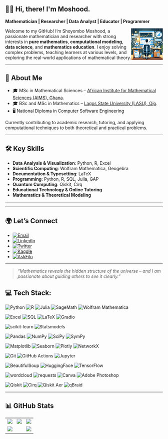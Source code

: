## 👨‍🏫 Hi, there! I'm Moshood.
**Mathematician | Researcher | Data Analyst | Educator | Programmer**

 <img width="20%" align="right" alt="Github" src="https://github.com/Horlar-1st/Horlar-1st/blob/main/img2.jpg"/> 

Welcome to my GitHub! I’m Shoyombo Moshood, a passionate mathematician and researcher with strong interests in **pure mathematics**, **computational modeling**, **data science**, and **mathematics education**. I enjoy solving complex problems, teaching learners at various levels, and exploring the real-world applications of mathematical theory.

---

## 🔬 About Me

- 🎓 MSc in Mathematical Sciences – [African Institute for Mathematical Sciences (AIMS), Ghana](https://aims.edu.gh/).
- 🎓 BSc and MSc in Mathematics – [Lagos State University (LASU), Ojo](https://lasu.edu.ng/home/).
- 🖥️ National Diploma in Computer Software Engineering  

Currently contributing to academic research, tutoring, and applying computational techniques to both theoretical and practical problems.

---

## 🛠️ Key Skills

- **Data Analysis & Visualization**: Python, R, Excel  
- **Scientific Computing**: Wolfram Mathematica, Geogebra  
- **Documentation & Typesetting**: LaTeX  
- **Programming**: Python, R, SQL, Julia, GAP
- **Quantum Computing**: Qiskit, Cirq
- **Educational Technology & Online Tutoring**
- **Mathematics & Theoretical Modeling**  

---



---

## 🌍 Let’s Connect

- <a href="mailto:shoyombomoshood1@gmail.com">
  <img alt="Email" src="https://img.shields.io/badge/Email-D14836?logo=gmail&logoColor=white"> </a>
- <a href="https://www.linkedin.com/in/shoyombo-moshood-582003126" target="_blank">
  <img alt="LinkedIn" src="https://img.shields.io/badge/LinkedIn-blue?logo=linkedin&logoColor=white"> </a>
- <a href="https://twitter.com/horlar_1st" target="_blank">
  <img alt="Twitter" src="https://img.shields.io/badge/Twitter-1DA1F2?logo=twitter&logoColor=white"> </a>
- <a href="https://www.kaggle.com/moshood12" target="_blank">
  <img alt="Kaggle" src="https://img.shields.io/badge/Kaggle-20BEFF?logo=kaggle&logoColor=white">
- <a href="https://askfilo.com/online-tutor/shoyombo-moshood-6476476" target="_blank">
  <img alt="AskFilo" src="https://img.shields.io/badge/AskFilo-Tutor_Profile-orange?logo=bookstack&logoColor=white"> </a>

---

> *“Mathematics reveals the hidden structure of the universe – and I am passionate about guiding others to see it clearly.”*



## 💻 Tech Stack:

![Python](https://img.shields.io/badge/python-3670A0?style=for-the-badge&logo=python&logoColor=ffdd54)
![R](https://img.shields.io/badge/R-276DC3?style=for-the-badge&logo=r&logoColor=white)
![Julia](https://img.shields.io/badge/Julia-9558B2?style=for-the-badge&logo=julia&logoColor=white)
![SageMath](https://img.shields.io/badge/SageMath-%231A5ACC.svg?style=for-the-badge&logoColor=white)
![Wolfram Mathematica](https://img.shields.io/badge/Wolfram_Mathematica-%23DD1100.svg?style=for-the-badge&logo=wolfram&logoColor=white)

![Excel](https://img.shields.io/badge/Excel-%23217346.svg?style=for-the-badge&logo=microsoft-excel&logoColor=white)
![SQL](https://img.shields.io/badge/sql-%23007ACC.svg?style=for-the-badge&logo=sqlite&logoColor=white)
![LaTeX](https://img.shields.io/badge/LaTeX-008080?style=for-the-badge&logo=latex&logoColor=white)
![Gradio](https://img.shields.io/badge/Gradio-%23404eed.svg?style=for-the-badge&logo=gradio&logoColor=white)

![scikit-learn](https://img.shields.io/badge/scikit--learn-%23F7931E.svg?style=for-the-badge&logo=scikit-learn&logoColor=white)
![Statsmodels](https://img.shields.io/badge/Statsmodels-4B8BBE?style=for-the-badge&logo=python&logoColor=white)

![Pandas](https://img.shields.io/badge/pandas-%23150458.svg?style=for-the-badge&logo=pandas&logoColor=white)
![NumPy](https://img.shields.io/badge/NumPy-013243?style=for-the-badge&logo=numpy&logoColor=white)
![SciPy](https://img.shields.io/badge/SciPy-8CAAE6?style=for-the-badge&logo=scipy&logoColor=white)
![SymPy](https://img.shields.io/badge/SymPy-3776AB?style=for-the-badge&logo=sympy&logoColor=white)

![Matplotlib](https://img.shields.io/badge/Matplotlib-%23ffffff.svg?style=for-the-badge&logo=Matplotlib&logoColor=black)
![Seaborn](https://img.shields.io/badge/Seaborn-2E3B4E?style=for-the-badge&logo=python&logoColor=white)
![Plotly](https://img.shields.io/badge/Plotly-%233F4F75.svg?style=for-the-badge&logo=plotly&logoColor=white)
![NetworkX](https://img.shields.io/badge/NetworkX-v2.6.3-blue)

![Git](https://img.shields.io/badge/git-%23F05033.svg?style=for-the-badge&logo=git&logoColor=white)
![GitHub Actions](https://img.shields.io/badge/github%20actions-%232671E5.svg?style=for-the-badge&logo=githubactions&logoColor=white)
![Jupyter](https://img.shields.io/badge/Jupyter-F37626?style=for-the-badge&logo=jupyter&logoColor=white)

![BeautifulSoup](https://img.shields.io/badge/BeautifulSoup-4B8BBE?style=for-the-badge&logo=python&logoColor=white)
![HuggingFace](https://img.shields.io/badge/HuggingFace-FFD21E?style=for-the-badge&logo=huggingface&logoColor=white)
![TensorFlow](https://img.shields.io/badge/TensorFlow-FF6F00?style=for-the-badge&logo=tensorflow&logoColor=white)

![wordcloud](https://img.shields.io/badge/wordcloud-%233776AB.svg?style=for-the-badge&logo=python&logoColor=white)
![requests](https://img.shields.io/badge/requests-%233776AB.svg?style=for-the-badge&logo=python&logoColor=white)
![Canva](https://img.shields.io/badge/Canva-00C4CC?style=for-the-badge&logo=canva&logoColor=white)
![Adobe Photoshop](https://img.shields.io/badge/Photoshop-31A8FF?style=for-the-badge&logo=adobephotoshop&logoColor=white)

![Qiskit](https://img.shields.io/badge/Qiskit-%23007ACC.svg?style=for-the-badge&logo=qiskit&logoColor=white)
![Cirq](https://img.shields.io/badge/Cirq-%23FA5700.svg?style=for-the-badge&logo=cirq&logoColor=white)
![Qiskit Aer](https://img.shields.io/badge/Qiskit_Aer-%23007ACC.svg?style=for-the-badge&logo=quantconnect&logoColor=white)
![qBraid](https://img.shields.io/badge/qBraid-DB0071?style=for-the-badge&logo=qbraid&logoColor=white)


---

## 📊 GitHub Stats

<table>
  <tr>
    <td>
      <img src="https://github-readme-stats.vercel.app/api?username=Horlar-1st&show_icons=true&theme=dark&hide_border=true&include_all_commits=true&count_private=true" />
    </td>
    <td>
      <img src="https://streak-stats.demolab.com/?user=Horlar-1st&theme=dark&hide_border=true" />
    </td>
    <td>
      <img src="https://github-readme-stats.vercel.app/api/top-langs/?username=Horlar-1st&theme=dark&hide_border=true&layout=donut" />
    </td>
  </tr>
  <tr>
    <td colspan="2">
      <img src="https://github-profile-summary-cards.vercel.app/api/cards/profile-details?username=Horlar-1st&theme=dark" />
    </td>
    <td>
      <img src="https://github-profile-trophy.vercel.app/?username=Horlar-1st&theme=dark&margin-w=10&row=2&column=3" />
    </td>
  </tr>
</table>
